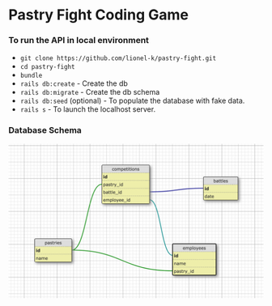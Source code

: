 # Pastry Fight Coding Game

### To run the API in local environment

- `git clone https://github.com/lionel-k/pastry-fight.git`
- `cd pastry-fight`
- `bundle`
- `rails db:create` - Create the db
- `rails db:migrate` - Create the db schema
- `rails db:seed` (optional) - To populate the database with fake data.
- `rails s` - To launch the localhost server.


### Database Schema

![alt text](https://raw.githubusercontent.com/lionel-k/pastry-fight/master/public/database-schema.png)
